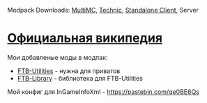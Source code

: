 Modpack Downloads: [MultiMC](http://downloads.gtnewhorizons.com/Multi_mc_downloads/), [Technic](https://www.technicpack.net/modpack/mcnewhorizons.677387), [Standalone Client](http://downloads.gtnewhorizons.com/ClientPacks/), Server

# [Официальная википедия](https://gtnh.miraheze.org/wiki/Main_Page)

Мои добавленые моды в модпак:
+ [FTB-Utilities](https://github.com/GTNewHorizons/FTB-Utilities) - нужна для приватов
+ [FTB-Library](https://github.com/GTNewHorizons/FTB-Library) - библиотека для FTB-Utilities


Мой конфиг для InGameInfoXml - https://pastebin.com/qe0BE6Qs
